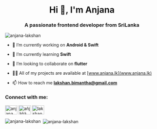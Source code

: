 <h1 align="center">Hi 👋, I'm Anjana</h1>
<h3 align="center">A passionate frontend developer from SriLanka</h3>

<p align="left"> <img src="https://komarev.com/ghpvc/?username=anjana-lakshan&label=Profile%20views&color=0e75b6&style=flat" alt="anjana-lakshan" /> </p>

- 🔭 I’m currently working on **Android & Swift**

- 🌱 I’m currently learning **Swift**

- 👯 I’m looking to collaborate on **flutter**

- 👨‍💻 All of my projects are available at [www.anjana.lk](www.anjana.lk)

- 📫 How to reach me **lakshan.bimantha@gmail.com**

<h3 align="left">Connect with me:</h3>
<p align="left">
<a href="https://stackoverflow.com/users/anjana lakshan" target="blank"><img align="center" src="https://cdn.jsdelivr.net/npm/simple-icons@3.0.1/icons/stackoverflow.svg" alt="anjana lakshan" height="30" width="40" /></a>
<a href="https://fb.com/añjäñä läkśhäñ" target="blank"><img align="center" src="https://cdn.jsdelivr.net/npm/simple-icons@3.0.1/icons/facebook.svg" alt="añjäñä läkśhäñ" height="30" width="40" /></a>
<a href="https://instagram.com/lakshan_dimantha" target="blank"><img align="center" src="https://cdn.jsdelivr.net/npm/simple-icons@3.0.1/icons/instagram.svg" alt="lakshan_dimantha" height="30" width="40" /></a>
</p>


<p><img align="left" src="https://github-readme-stats.vercel.app/api/top-langs?username=anjana-lakshan&show_icons=true&locale=en&layout=compact" alt="anjana-lakshan" /></p>

<p>&nbsp;<img align="center" src="https://github-readme-stats.vercel.app/api?username=anjana-lakshan&show_icons=true&locale=en" alt="anjana-lakshan" /></p>


